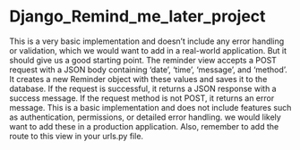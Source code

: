 # Django_Remind_me_later_project
This is a very basic implementation and doesn’t include any error handling or validation, which we would want to add in a real-world application. But it should give us a good starting point. The reminder view accepts a POST request with a JSON body containing ‘date’, ‘time’, ‘message’, and ‘method’. It creates a new Reminder object with these values and saves it to the database. If the request is successful, it returns a JSON response with a success message. If the request method is not POST, it returns an error message.
This is a basic implementation and does not include features such as authentication, permissions, or detailed error handling. we would likely want to add these in a production application. Also, remember to add the route to this view in your urls.py file.
